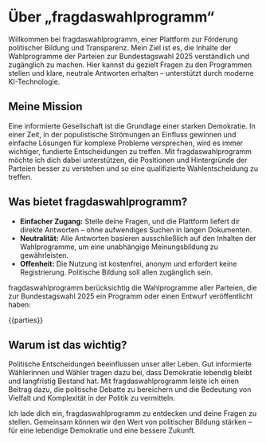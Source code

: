 # Über „frag&shy;das&shy;wahl&shy;pro&shy;gramm“

Willkommen bei fragdaswahlprogramm, einer Plattform zur Förderung politischer Bildung und Transparenz. Mein Ziel ist es, die Inhalte der Wahlprogramme der Parteien zur Bundestagswahl 2025 verständlich und zugänglich zu machen. Hier kannst du gezielt Fragen zu den Programmen stellen und klare, neutrale Antworten erhalten – unterstützt durch moderne KI-Technologie.

## Meine Mission
Eine informierte Gesellschaft ist die Grundlage einer starken Demokratie. In einer Zeit, in der populistische Strömungen an Einfluss gewinnen und einfache Lösungen für komplexe Probleme versprechen, wird es immer wichtiger, fundierte Entscheidungen zu treffen. Mit fragdaswahlprogramm möchte ich dich dabei unterstützen, die Positionen und Hintergründe der Parteien besser zu verstehen und so eine qualifizierte Wahlentscheidung zu treffen.

## Was bietet fragdaswahlprogramm?
- **Einfacher Zugang:** Stelle deine Fragen, und die Plattform liefert dir direkte Antworten – ohne aufwendiges Suchen in langen Dokumenten.
- **Neutralität:** Alle Antworten basieren ausschließlich auf den Inhalten der Wahlprogramme, um eine unabhängige Meinungsbildung zu gewährleisten.
- **Offenheit:** Die Nutzung ist kostenfrei, anonym und erfordert keine Registrierung. Politische Bildung soll allen zugänglich sein.

fragdaswahlprogramm berücksichtig die Wahlprogramme aller Parteien, die zur Bundestagswahl 2025 ein Programm oder einen Entwurf veröffentlicht haben:

{{parties}}

## Warum ist das wichtig?
Politische Entscheidungen beeinflussen unser aller Leben. Gut informierte Wählerinnen und Wähler tragen dazu bei, dass Demokratie lebendig bleibt und langfristig Bestand hat. Mit fragdaswahlprogramm leiste ich einen Beitrag dazu, die politische Debatte zu bereichern und die Bedeutung von Vielfalt und Komplexität in der Politik zu vermitteln.

Ich lade dich ein, fragdaswahlprogramm zu entdecken und deine Fragen zu stellen. Gemeinsam können wir den Wert von politischer Bildung stärken – für eine lebendige Demokratie und eine bessere Zukunft.

